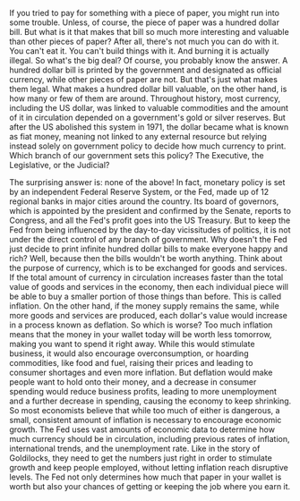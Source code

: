
If you tried to pay for something
with a piece of paper,
you might run into some trouble.
Unless, of course, the piece of paper
was a hundred dollar bill.
But what is it that makes that bill
so much more interesting and valuable
than other pieces of paper?
After all, there&#39;s not much
you can do with it.
You can&#39;t eat it.
You can&#39;t build things with it.
And burning it is actually illegal.
So what&#39;s the big deal?
Of course, you probably know the answer.
A hundred dollar bill
is printed by the government
and designated as official currency,
while other pieces of paper are not.
But that&#39;s just what makes them legal.
What makes a hundred dollar bill
valuable, on the other hand,
is how many or few of them are around.
Throughout history, most currency,
including the US dollar,
was linked to valuable commodities
and the amount of it in circulation
depended on a government&#39;s gold
or silver reserves.
But after the US abolished
this system in 1971,
the dollar became
what is known as fiat money,
meaning not linked
to any external resource
but relying instead solely
on government policy
to decide how much currency to print.
Which branch of our government
sets this policy?
The Executive, the Legislative,
or the Judicial?

The surprising answer is:
none of the above!
In fact, monetary policy is set
by an independent Federal Reserve System,
or the Fed,
made up of 12 regional banks
in major cities around the country.
Its board of governors,
which is appointed by the president
and confirmed by the Senate,
reports to Congress,
and all the Fed&#39;s profit
goes into the US Treasury.
But to keep the Fed from being influenced
by the day-to-day
vicissitudes of politics,
it is not under the direct control
of any branch of government.
Why doesn&#39;t the Fed just decide
to print infinite hundred dollar bills
to make everyone happy and rich?
Well, because then the bills
wouldn&#39;t be worth anything.
Think about the purpose of currency,
which is to be exchanged
for goods and services.
If the total amount
of currency in circulation
increases faster than the total value
of goods and services in the economy,
then each individual piece will be able
to buy a smaller portion
of those things than before.
This is called inflation.
On the other hand,
if the money supply remains the same,
while more goods
and services are produced,
each dollar&#39;s value would increase
in a process known as deflation.
So which is worse?
Too much inflation
means that the money in your wallet today
will be worth less tomorrow,
making you want to spend it right away.
While this would stimulate business,
it would also encourage overconsumption,
or hoarding commodities,
like food and fuel,
raising their prices
and leading to consumer shortages
and even more inflation.
But deflation would make people
want to hold onto their money,
and a decrease in consumer spending
would reduce business profits,
leading to more unemployment
and a further decrease in spending,
causing the economy to keep shrinking.
So most economists believe that
while too much of either is dangerous,
a small, consistent amount of inflation
is necessary to encourage economic growth.
The Fed uses vast amounts of economic data
to determine how much currency
should be in circulation,
including previous rates of inflation,
international trends,
and the unemployment rate.
Like in the story of Goldilocks,
they need to get the numbers just right
in order to stimulate growth
and keep people employed,
without letting inflation
reach disruptive levels.
The Fed not only determines
how much that paper
in your wallet is worth
but also your chances
of getting or keeping the job
where you earn it.
